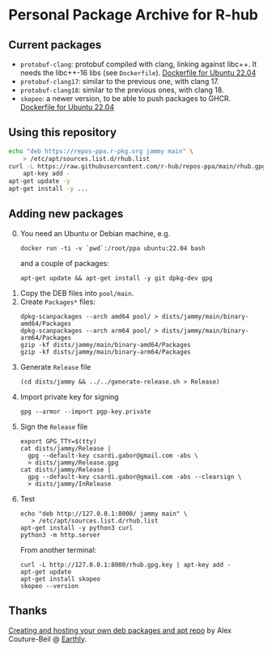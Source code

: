 
# Personal Package Archive for R-hub

## Current packages

* `protobuf-clang`: protobuf compiled with clang, linking against
  libc++. It needs the libc++-16 libs (see `Dockerfile`).
  [Dockerfile for Ubuntu 22.04](https://github.com/r-hub/containers/blob/main/dependencies/protobuf/Dockerfile)
* `protobuf-clang17`: similar to the previous one, with clang 17.
* `protobuf-clang18`: similar to the previous ones, with clang 18.
* `skopeo`: a newer version, to be able to push packages to GHCR.
  [Dockerfile for Ubuntu 22.04](https://github.com/r-hub/containers/blob/main/dependencies/skopeo/Dockerfile)

## Using this repository

```sh
echo "deb https://repos-ppa.r-pkg.org jammy main" \
    > /etc/apt/sources.list.d/rhub.list
curl -L https://raw.githubusercontent.com/r-hub/repos-ppa/main/rhub.gpg.key |
    apt-key add -
apt-get update -y
apt-get install -y ...
```

## Adding new packages

0. You need an Ubuntu or Debian machine, e.g.
   ```
   docker run -ti -v `pwd`:/root/ppa ubuntu:22.04 bash
   ```
   and a couple of packages:
   ```
   apt-get update && apt-get install -y git dpkg-dev gpg
   ```
1. Copy the DEB files into `pool/main`.
2. Create `Packages*` files:
   ```
   dpkg-scanpackages --arch amd64 pool/ > dists/jammy/main/binary-amd64/Packages
   dpkg-scanpackages --arch arm64 pool/ > dists/jammy/main/binary-arm64/Packages
   gzip -kf dists/jammy/main/binary-amd64/Packages
   gzip -kf dists/jammy/main/binary-arm64/Packages
   ```
3. Generate `Release` file
   ```
   (cd dists/jammy && ../../generate-release.sh > Release)
   ```
4. Import private key for signing
   ```
   gpg --armor --import pgp-key.private
   ```
5. Sign the `Release` file
   ```
   export GPG_TTY=$(tty)
   cat dists/jammy/Release |
     gpg --default-key csardi.gabor@gmail.com -abs \
     > dists/jammy/Release.gpg
   cat dists/jammy/Release |
     gpg --default-key csardi.gabor@gmail.com -abs --clearsign \
     > dists/jammy/InRelease
   ```
6. Test
   ```
   echo "deb http://127.0.0.1:8000/ jammy main" \
      > /etc/apt/sources.list.d/rhub.list
   apt-get install -y python3 curl
   python3 -m http.server
   ```
   From another terminal:
   ```
   curl -L http://127.0.0.1:8000/rhub.gpg.key | apt-key add -
   apt-get update
   apt-get install skopeo
   skopeo --version
   ```

## Thanks

[Creating and hosting your own deb packages and apt repo](https://earthly.dev/blog/creating-and-hosting-your-own-deb-packages-and-apt-repo/) by Alex Couture-Beil @ [Earthly](https://earthly.dev/).
